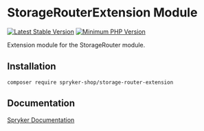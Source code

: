 # StorageRouterExtension Module
[![Latest Stable Version](https://poser.pugx.org/spryker-shop/storage-router-extension/v/stable.svg)](https://packagist.org/packages/spryker-shop/storage-router-extension)
[![Minimum PHP Version](https://img.shields.io/badge/php-%3E%3D%208.0-8892BF.svg)](https://php.net/)

Extension module for the StorageRouter module.

## Installation

```
composer require spryker-shop/storage-router-extension
```

## Documentation

[Spryker Documentation](https://docs.spryker.com)
